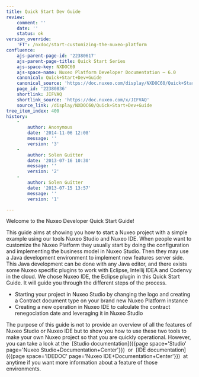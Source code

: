 ```yaml
---
title: Quick Start Dev Guide
review:
    comment: ''
    date: ''
    status: ok
version_override:
    'FT': /nxdoc/start-customizing-the-nuxeo-platform
confluence:
    ajs-parent-page-id: '22380617'
    ajs-parent-page-title: Quick Start Series
    ajs-space-key: NXDOC60
    ajs-space-name: Nuxeo Platform Developer Documentation — 6.0
    canonical: Quick+Start+Dev+Guide
    canonical_source: 'https://doc.nuxeo.com/display/NXDOC60/Quick+Start+Dev+Guide'
    page_id: '22380836'
    shortlink: JIFVAQ
    shortlink_source: 'https://doc.nuxeo.com/x/JIFVAQ'
    source_link: /display/NXDOC60/Quick+Start+Dev+Guide
tree_item_index: 400
history:
    -
        author: Anonymous
        date: '2014-11-06 12:08'
        message: ''
        version: '3'
    -
        author: Solen Guitter
        date: '2013-07-16 10:30'
        message: ''
        version: '2'
    -
        author: Solen Guitter
        date: '2013-07-15 13:57'
        message: ''
        version: '1'

---
```

Welcome to the Nuxeo Developer Quick Start Guide!

This guide aims at showing you how to start a Nuxeo project with a simple example using our tools Nuxeo Studio and Nuxeo IDE. When people want to customize the Nuxeo Platform they usually start by doing the configuration and implementing the business model in Nuxeo Studio. Then they may use a Java development environment to implement new features server side. This Java development can be done with any Java editor, and there exists some Nuxeo specific plugins to work with Eclipse, Intellij IDEA and Codenvy in the cloud. We chose Nuxeo IDE, the Eclipse plugin in this Quick Start Guide. It will guide you through the different steps of the process.

*   Starting your project in Nuxeo Studio by changing the logo and creating a Contract document type on your brand new Nuxeo Platform instance
*   Creating a new operation in Nuxeo IDE to calculate the contract renegociation date and leveraging it in Nuxeo Studio

The purpose of this guide is not to provide an overview of all the features of Nuxeo Studio or Nuxeo IDE but to show you how to use these two tools to make your own Nuxeo project so that you are quickly operational. However, you can take a look at the&nbsp; [Studio documentation]({{page space='Studio' page='Nuxeo Studio+Documentation+Center'}}) &nbsp;or&nbsp; [IDE documentation]({{page space='IDEDOC' page='Nuxeo IDE+Documentation+Center'}}) &nbsp;at anytime if you want more information about a feature of those environments.
